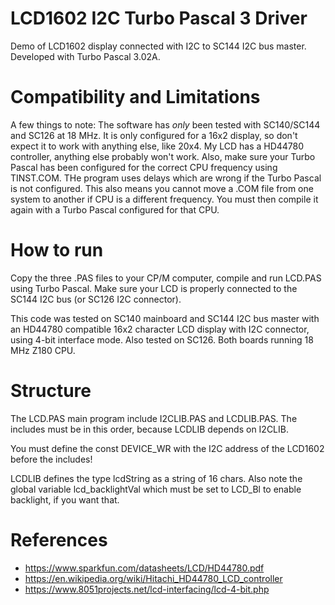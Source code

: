 # LCD1602 I2C Turbo Pascal 3 Driver
Demo of LCD1602 display connected with I2C to SC144 I2C bus master. Developed with Turbo Pascal 3.02A.

# Compatibility and Limitations
A few things to note: The software has *only* been tested with SC140/SC144 and SC126 at 18 MHz. It is only configured for a 16x2 display, so don't expect it to work with anything else, like 20x4. My LCD has a HD44780 controller, anything else probably won't work.
Also, make sure your Turbo Pascal has been configured for the correct CPU frequency using TINST.COM. THe program uses delays which are wrong if the Turbo Pascal is not configured. This also means you cannot move a .COM file from one system to another if CPU is a different frequency. You must then compile it again with a Turbo Pascal configured for that CPU.

# How to run
Copy the three .PAS files to your CP/M computer, compile and run LCD.PAS using Turbo Pascal.
Make sure your LCD is properly connected to the SC144 I2C bus (or SC126 I2C connector).

This code was tested on SC140 mainboard and SC144 I2C bus master with an HD44780 compatible 16x2 character LCD display with I2C connector, using 4-bit interface mode. Also tested on SC126. Both boards running 18 MHz Z180 CPU. 

# Structure
The LCD.PAS main program include I2CLIB.PAS and LCDLIB.PAS. The includes must be in this order, because LCDLIB depends on I2CLIB.

You must define the const DEVICE_WR with the I2C address of the LCD1602 before the includes!

LCDLIB defines the type lcdString as a string of 16 chars. Also note the global variable lcd_backlightVal which must be set to LCD_Bl to enable backlight, if you want that.

# References
* https://www.sparkfun.com/datasheets/LCD/HD44780.pdf
* https://en.wikipedia.org/wiki/Hitachi_HD44780_LCD_controller
* https://www.8051projects.net/lcd-interfacing/lcd-4-bit.php


